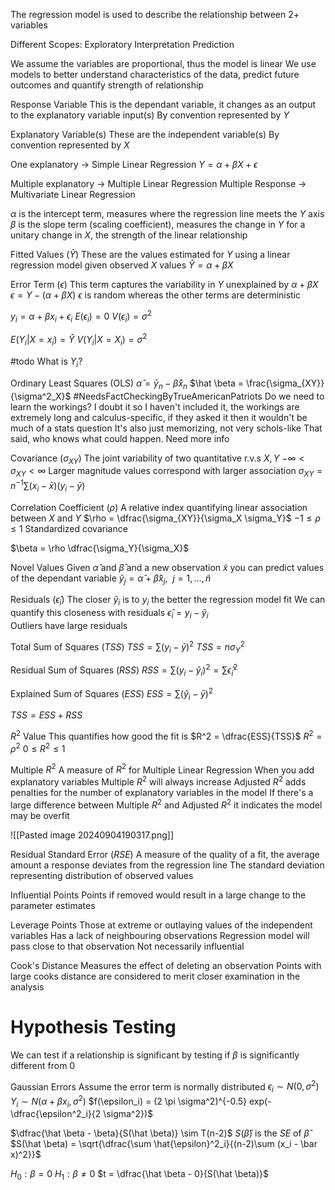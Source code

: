 The regression model is used to describe the relationship between 2+ variables

Different Scopes:
	Exploratory
	Interpretation
	Prediction

We assume the variables are proportional, thus the model is linear
We use models to better understand characteristics of the data, predict future outcomes and quantify strength of relationship

Response Variable
	This is the dependant variable, it changes as an output to the explanatory variable input(s)
	By convention represented by $Y$

Explanatory Variable(s)
	These are the independent variable(s)
	By convention represented by $X$

One explanatory $\to$ Simple Linear Regression
	$Y = \alpha + \beta X + \epsilon$

Multiple explanatory $\to$ Multiple Linear Regression
Multiple Response $\to$ Multivariate Linear Regression

$\alpha$ is the intercept term, measures where the regression line meets the $Y$ axis
$\beta$ is the slope term (scaling coefficient), measures the change in $Y$ for a unitary change in $X$, the strength of the linear relationship

Fitted Values $(\hat Y)$
	These are the values estimated for $Y$ using a linear regression model given observed $X$ values
	$\hat Y = \alpha + \beta X$

Error Term $(\epsilon)$
	This term captures the variability in $Y$ unexplained by $\alpha + \beta X$
	$\epsilon = Y - (\alpha + \beta X)$
	$\epsilon$ is random whereas the other terms are deterministic 

$y_i = \alpha + \beta x_i + \epsilon_i$
$E(\epsilon_i) = 0$
$V(\epsilon_i) = \sigma^2$

$E(Y_i | X = x_i) = \hat Y$
$V(Y_i | X = X_i) = \sigma^2$

#todo 
	What is $Y_i$?

Ordinary Least Squares (OLS)
	$\hat \alpha = \bar{y}_n - \hat \beta \bar{x}_n$
	$\hat \beta = \frac{\sigma_{XY}}{\sigma^2_X}$
	#NeedsFactCheckingByTrueAmericanPatriots 
		Do we need to learn the workings?
		I doubt it so I haven't included it, the workings are extremely long and calculus-specific, if they asked it then it wouldn't be much of a stats question
		It's also just memorizing, not very schols-like
		That said, who knows what could happen. Need more info

Covariance $(\sigma_{XY})$
	The joint variability of two quantitative r.v.s $X, Y$ 
	$-\infty < \sigma_{XY} < \infty$
	Larger magnitude values correspond with larger association
	$\sigma_{XY} = n^{-1} \sum (x_i - \bar x) (y_i - \bar y)$

Correlation Coefficient ($\rho$)
	A relative index quantifying linear association between $X$ and $Y$
	$\rho = \dfrac{\sigma_{XY}}{\sigma_X \sigma_Y}$
	$-1 \le \rho \le 1$
	Standardized covariance

$\beta = \rho \dfrac{\sigma_Y}{\sigma_X}$

Novel Values
	Given $\hat \alpha$ and $\hat \beta$ and a new observation $\tilde x$ you can predict values of the dependant variable
	$\tilde y_j = \hat \alpha + \hat \beta \tilde{x}_j,\ \ j = 1, \dots, \tilde n$

Residuals $(\hat{\epsilon}_i)$
	The closer $\hat{y}_{i}$ is to $y_{i}$ the better the regression model fit
	We can quantify this closeness with residuals
		$\hat{\epsilon}_i = y_i - \hat{y}_i$	
	Outliers have large residuals

Total Sum of Squares $(TSS)$
	$TSS = \sum (y_i - \bar y)^2$
	$TSS = n\sigma_Y^2$

Residual Sum of Squares $(RSS)$
	$RSS = \sum (y_i - \hat{y}_i)^2 = \sum \hat{\epsilon}^2_i$

Explained Sum of Squares $(ESS)$
	$ESS = \sum (\hat{y}_i - \bar{y})^2$

$TSS = ESS + RSS$

$R^2$ Value
	This quantifies how good the fit is
	$R^2 = \dfrac{ESS}{TSS}$
	$R^2 = \rho^2$
	$0 \le R^2 \le 1$		

Multiple $R^2$
	A measure of $R^2$ for Multiple Linear Regression
	When you add explanatory variables Multiple $R^2$ will always increase
	Adjusted $R^2$ adds penalties for the number of explanatory variables in the model
	If there's a large difference between Multiple $R^2$ and Adjusted $R^2$ it indicates the model may be overfit

![[Pasted image 20240904190317.png]]

Residual Standard Error $(RSE)$
	A measure of the quality of a fit, the average amount a response deviates from the regression line
	The standard deviation representing distribution of observed values

Influential Points
	Points if removed would result in a large change to the parameter estimates

Leverage Points
	Those at extreme or outlaying values of the independent variables
	Has a lack of neighbouring observations
	Regression model will pass close to that observation
	Not necessarily influential 

Cook's Distance
	Measures the effect of deleting an observation
	Points with large cooks distance are considered to merit closer examination in the analysis 
# Hypothesis Testing

We can test if a relationship is significant by testing if $\beta$ is significantly different from 0

Gaussian Errors
	Assume the error term is normally distributed
	$\epsilon_i \sim N(0, \sigma^2)$
	$Y_i \sim N(\alpha + \beta x_i, \sigma^2)$
	$f(\epsilon_i) = (2 \pi \sigma^2)^{-0.5} exp(-\dfrac{\epsilon^2_i}{2 \sigma^2})$

$\dfrac{\hat \beta - \beta}{S(\hat \beta)} \sim T(n-2)$
$S(\hat \beta)$ is the $SE$ of $\hat \beta$
	$S(\hat \beta) = \sqrt{\dfrac{\sum \hat{\epsilon}^2_i}{(n-2)\sum (x_i - \bar x)^2}}$

$H_0 : \beta = 0$
$H_1 : \beta \neq 0$
$t = \dfrac{\hat \beta - 0}{S(\hat \beta)}$
